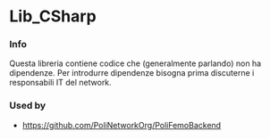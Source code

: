 # Lib_CSharp

### Info

Questa libreria contiene codice che (generalmente parlando) non ha dipendenze. Per introdurre dipendenze bisogna prima discuterne i responsabili IT del network.


### Used by

* https://github.com/PoliNetworkOrg/PoliFemoBackend
